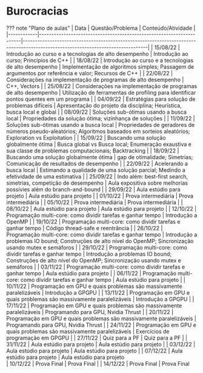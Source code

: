 

# Burocracias 

??? note "Plano de aulas"
    | Data       | Questão/Problema                                                     | Conteúdo/Atividade                                                                                                              |
    |------------|----------------------------------------------------------------------|---------------------------------------------------------------------------------------------------------------------------------|
    | 15/08/22 | Introdução ao curso e a tecnologias de alto desempenho               | Introdução ao curso; Princípios de C++                                                                                          |
    | 18/08/22 | Introdução ao curso e a tecnologias de alto desempenho               | Implementação de algoritmos simples; Passagem de argumentos por referência e valor; Recursos de C++                             |
    | 22/08/22 | Considerações na implementação de programas de alto desempenho       | C++, Vectors                                                                                                                    |
    | 25/08/22 | Considerações na implementação de programas de alto desempenho       | Utilização de ferramentas de profiling para identificar pontos quentes em um programa                                           |
    | 04/09/22 | Estratégias para solução de problemas difíceis                       | Apresentação do projeto da disciplina; Heurística, busca local e global                                                         |
    | 08/09/22 | Soluções sub-ótimas usando a busca local                             | Propriedades da solução ótima; vizinhança de soluções                                                                           |
    | 11/09/22 | Soluções sub-ótimas usando a busca local                             | Propriedades de geradores de números pseudo-aleatórios; Algoritmos baseados em sorteios aleatórios; Exploration vs Exploitation |
    | 15/09/22 | Buscando uma solução globalmente ótima                               | Busca global vs Busca local; Enumeração exaustiva e sua classe de problemas computacionais; Backtracking                        |
    | 18/09/22   | Buscando uma solução globalmente ótima                               | gap de otimalidade; Simetrias; Comunicação de resultados de desempenho                                                          |
    | 22/09/22 | Acelerando a busca local                                             | Estimando a qualidade de uma solução parcial; Medindo a efetividade de uma estimativa                                           |
    | 25/09/22   | Indo além: best-first search, simetrias, competição de desempenho    | Aula expositiva sobre melhorias possívies além do branch-and-bound                                                              |
    | 29/09/22 | Aula estúdio para projeto                                            | Aula estúdio para projeto                                                                                                       |
    | 01/10/22   | Prova intermediária                                                  | Prova intermediária                                                                                                             |
    | 05/10/22   | Prova intermediária                                                  | Prova intermediária                                                                                                             |
    | 08/10/22   | Aula estúdio para projeto                                            | Aula estúdio para projeto                                                                                                       |
    | 12/10/22   | Programação multi-core: como dividir tarefas e ganhar tempo          | Introdução a OpenMP                                                                                                             |
    | 19/10/22   | Programação multi-core: como dividir tarefas e ganhar tempo          | Código thread-safe e reentrância                                                                                                |
    | 26/10/22   | Programação multi-core: como dividir tarefas e ganhar tempo          | Introdução a problemas IO bound; Construções de alto nível do OpenMP; Sincronização usando mutex e semáforos                    |
    | 29/10/22   | Programação multi-core: como dividir tarefas e ganhar tempo          | Introdução a problemas IO bound; Construções de alto nível do OpenMP; Sincronização usando mutex e semáforos                    |
    | 03/11/22   | Programação multi-core: como dividir tarefas e ganhar tempo          | Aula estúdio para projeto                                                                                                       |
    | 06/11/22   | Programação multi-core: como dividir tarefas e ganhar tempo          | Aula estúdio para projeto                                                                                                       |
    | 10/11/22   | Programação em GPU e quais problemas são massivamente paralelizáveis | Introdução a GPGPU                                                                                                              |
    | 13/11/22   | Programação em GPU e quais problemas são massivamente paralelizáveis | Introdução a GPGPU                                                                                                              |
    | 17/11/22   | Programação em GPU e quais problemas são massivamente paralelizáveis | Programando para GPU, Nvidia Thrust                                                                                             |
    | 20/11/22   | Programação em GPU e quais problemas são massivamente paralelizáveis | Programando para GPU, Nvidia Thrust                                                                                             |
    | 24/11/22   | Programação em GPU e quais problemas são massivamente paralelizáveis | Exercícios de programação em GPGPU                                                                                              |
    | 27/11/22   | Quiz para a PF                                                       | Quiz para a PF                                                                                                                  |
    | 31/11/22   | Aula estúdio para projeto                                            | Aula estúdio para projeto                                                                                                       |
    | 03/12/22   | Aula estúdio para projeto                                            | Aula estúdio para projeto                                                                                                       |
    | 07/12/22   | Aula estúdio para projeto                                            | Aula estúdio para projeto   
    | 10/12/22   | Prova Final                                                          | Prova Final                                                                                                          |
    | 14/12/22   | Prova Final                                                          | Prova Final     
